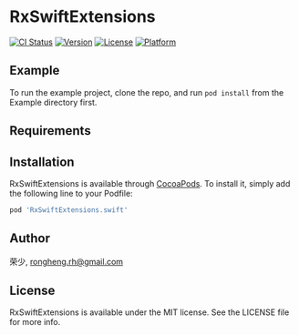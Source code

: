 # RxSwiftExtensions

[![CI Status](https://img.shields.io/travis/495929699g@gmail.com/RxSwiftExtensions.svg?style=flat)](https://travis-ci.org/495929699g@gmail.com/RxSwiftExtensions)
[![Version](https://img.shields.io/cocoapods/v/RxSwiftExtensions.svg?style=flat)](https://cocoapods.org/pods/RxSwiftExtensions)
[![License](https://img.shields.io/cocoapods/l/RxSwiftExtensions.svg?style=flat)](https://cocoapods.org/pods/RxSwiftExtensions)
[![Platform](https://img.shields.io/cocoapods/p/RxSwiftExtensions.svg?style=flat)](https://cocoapods.org/pods/RxSwiftExtensions)

## Example

To run the example project, clone the repo, and run `pod install` from the Example directory first.

## Requirements

## Installation

RxSwiftExtensions is available through [CocoaPods](https://cocoapods.org). To install
it, simply add the following line to your Podfile:

```ruby
pod 'RxSwiftExtensions.swift'
```

## Author

荣少, rongheng.rh@gmail.com

## License

RxSwiftExtensions is available under the MIT license. See the LICENSE file for more info.
